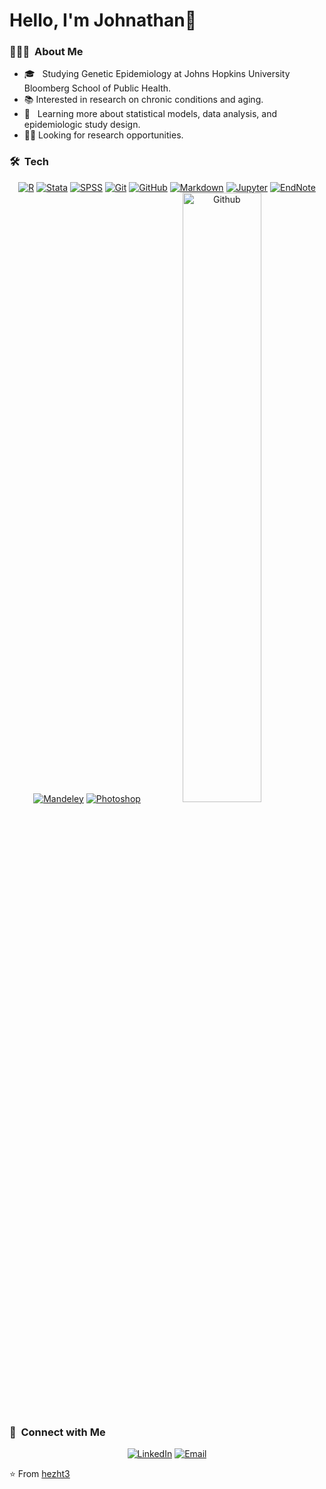 # Hello, I'm Johnathan👋

<h3> 👨🏻‍💻 &nbsp;About Me </h3>

- 🎓   &nbsp; Studying Genetic Epidemiology at Johns Hopkins University Bloomberg School of Public Health.
- 📚   Interested in research on chronic conditions and aging.
- 🌱   &nbsp; Learning more about statistical models, data analysis, and epidemiologic study design.
- 🙋‍♂️   Looking for research opportunities.



<h3> 🛠 &nbsp;Tech</h3>

<p align="center">
<a href="R"><img alt="R" src="https://img.shields.io/badge/-R-333333?style=flat&logo=R&logoColor=276DC3"></a>
<a href="Stata"><img alt="Stata" src="https://img.shields.io/badge/-Stata-333333?style=flat"></a>
<a href="SPSS"><img alt="SPSS" src="https://img.shields.io/badge/-SPSS-333333?style=flat"></a>
<a href="Git"><img alt="Git" src="https://img.shields.io/badge/-Git-333333?style=flat&logo=git"></a>
<a href="GitHub"><img alt="GitHub" src="https://img.shields.io/badge/-GitHub-333333?style=flat&logo=github"></a>
<a href="Markdown"><img alt="Markdown" src="https://img.shields.io/badge/-Markdown-333333?style=flat&logo=markdown"></a>
<a href="Jupyter"><img alt="Jupyter" src="https://img.shields.io/badge/-Jupyter-333333?style=flat&logo=jupyter"></a>
<a href="EndNote"><img alt="EndNote" src="https://img.shields.io/badge/-EndNote-333333?style=flat"></a>
<a href="Mandeley"><img alt="Mandeley" src="https://img.shields.io/badge/-Mandeley-333333?style=flat"></a>
<a href="Photoshop"><img alt="Photoshop" src="https://img.shields.io/badge/-Photoshop-333333?style=flat&logo=adobe-photoshop"></a>

<img width="50%" alt="Github" src="https://github-readme-stats.vercel.app/api?username=hezht3&theme=algolia&show_icons=true&count_private=true&bg_color=1e2b3c&border_color=B2E0FF&icon_color=95ccff&border_radius=20&include_all_commits=true"/>



<h3> 👯 &nbsp;Connect with Me </h3>

<p align="center">
<a href="https://www.linkedin.com/in/zhengting-johnathan-he-98206a1a0/"><img alt="LinkedIn" src="https://img.shields.io/badge/LinkedIn-Zhengting%20Johnathan%20He-blue?style=flat-square&logo=linkedin"></a>
<a href="zhe33@jhu.edu"><img alt="Email" src="https://img.shields.io/badge/Email-zhe33@jhu.edu-blue?style=flat-square&logo=gmail"></a>
</p>



⭐️ From [hezht3](https://github.com/hezht3)
